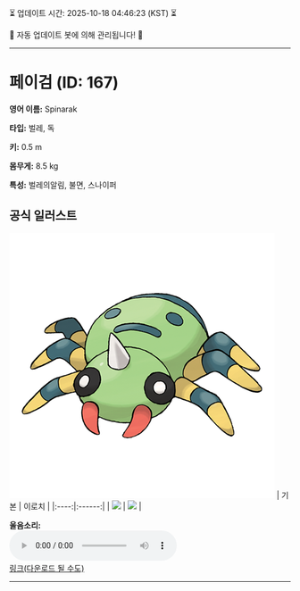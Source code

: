 
⏳ 업데이트 시간: 2025-10-18 04:46:23 (KST) ⏳

🤖 자동 업데이트 봇에 의해 관리됩니다! 🤖

---

# 페이검 (ID: 167)
**영어 이름:** Spinarak

**타입:** 벌레, 독

**키:** 0.5 m

**몸무게:** 8.5 kg

**특성:** 벌레의알림, 불면, 스나이퍼

## 공식 일러스트
![](https://raw.githubusercontent.com/PokeAPI/sprites/master/sprites/pokemon/other/official-artwork/167.png)
| 기본 | 이로치 |
|:----:|:------:|
| <img src="http://play.pokemonshowdown.com/sprites/ani/spinarak.gif" width="200"> | <img src="http://play.pokemonshowdown.com/sprites/ani-shiny/spinarak.gif" width="200"> |

**울음소리:**<br><audio controls src="https://raw.githubusercontent.com/PokeAPI/cries/main/cries/pokemon/latest/167.ogg"></audio><br> [링크(다운로드 될 수도)](https://raw.githubusercontent.com/PokeAPI/cries/main/cries/pokemon/latest/167.ogg)


---
